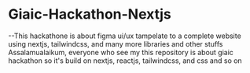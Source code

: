 # Giaic-Hackathon-Nextjs
--This hackathone is about figma ui/ux tampelate to a complete website using nextjs, tailwindcss, and many more libraries and other stuffs
Assalamualaikum, everyone who see my this repository is about giaic hackathon so it's build on nextjs, reactjs, tailwindcss, and css and so on
